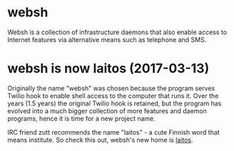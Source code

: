 # websh
Websh is a collection of infrastructure daemons that also enable access to Internet features via alternative means such as telephone and SMS.

# websh is now laitos (2017-03-13)
Originally the name "websh" was chosen because the program serves Twilio hook to enable shell access to the computer that runs it. Over the years (1.5 years) the original Twilio hook is retained, but the program has evolved into a much bigger collection of more features and daemon programs, hence it is time for a new project name.

IRC friend zutt recommends the name "laitos" - a cute Finnish word that means institute. So check this out, websh's new home is [laitos](https://github.com/HouzuoGuo/laitos).
